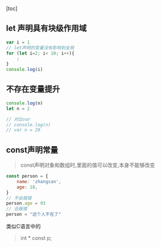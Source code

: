 [toc]

## let 声明具有块级作用域

```javascript
var i = 1
// let声明的变量没有影响到全局
for (let i=2; i< 10; i++){
    ;
}
console.log(i)
```



## 不存在变量提升

```javascript
console.log(n)
let n = 2

// 对比var
// console.log(n)
// var n = 20
```



## const声明常量

> const声明对象和数组时,里面的值可以改变,本身不能够改变

```javascript
const person = {
    name: 'zhangsan',
    age: 18,
}
// 不会报错
person.age = 93
// 会报错
person = "这个人不在了"
```

类似C语言中的

> int * const p;